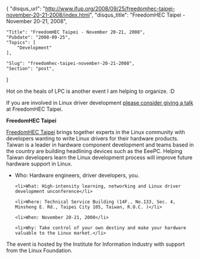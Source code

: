 {
	"disqus_url": "http://www.ifup.org/2008/09/25/freedomhec-taipei-november-20-21-2008/index.html",
	"disqus_title": "FreedomHEC Taipei - November 20-21, 2008",

	"Title": "FreedomHEC Taipei - November 20-21, 2008",
	"Pubdate": "2008-09-25",
	"Topics": [
		"Development"
	],

	"Slug": "freedomhec-taipei-november-20-21-2008",
	"Section": "post",
}
<p>Hot on the heals of LPC is another event I am helping to organize. :D</p>

<p>If you are involved in Linux driver development <a href="http://freedomhectaipei.pbwiki.com/Call+for+Speakers">please consider giving a talk</a> at FreedomHEC Taipei.</p>  

<strong>FreedomHEC Taipei</strong>

<p><a href="http://freedomhectaipei.pbwiki.com/">FreedomHEC Taipei</a> brings together experts in the Linux community with developers wanting to write Linux drivers for their hardware products. Taiwan is a leader in hardware component development and teams based in the country are building headlining devices such as the EeePC.  Helping Taiwan developers learn the Linux development process will improve future hardware support in Linux.</p>

<ul>
	<li>Who: Hardware engineers, driver developers, you.</li>

	<li>What: High-intensity learning, networking and Linux driver development unconference</li>

	<li>Where: Technical Service Building (14F., No.133, Sec. 4, Minsheng E. Rd., Taipei City 105, Taiwan, R.O.C. )</li>

	<li>When: November 20-21, 2008</li>

	<li>Why: Take control of your own destiny and make your hardware valuable to the Linux market.</li>

</ul>

<p>The event is hosted by the Institute for Information Industry with support from the Linux Foundation.</p>
